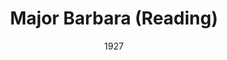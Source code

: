 ---
title: Major Barbara (Reading)
date: 1927
closing_date:
layout: productions
featured_image:
image_caption:
image_credit:
playbill:
category:
Theatre: Theatre Jacksonville
cast:
- Bill Walker:
  - Burton Barrs
- Charles Lomax: Charles Murchison
- Barbara Undershaft: Edith Pullen
- Jenny Hill: Emily Kennard
- Andrew Undershaft: Howard Humphries
- Snobby Price: J.H. Pratt
- Sarah Undershaft: Louise Twitty
- Mrs. Baines: Margaret Byrne
- Rummy Mitchens: Mrs. R.E. Broward
- Lady Britomart Undershaft: Mrs. William Macklin
- Adolphus Cusins: Philip S. May
- Peter Shirkley: Ted Silber
- Stephen Undershaft: Thomas Shuff
crew:
- Director: Mrs. Thomas L. Snowden
- Stage and Lights:
  - Anne C. Lalor
  - Birsa Shepard
  - Emma Williams Porter
  - Walter A. Houmer
understudies:
orchestra:
external_links:
---